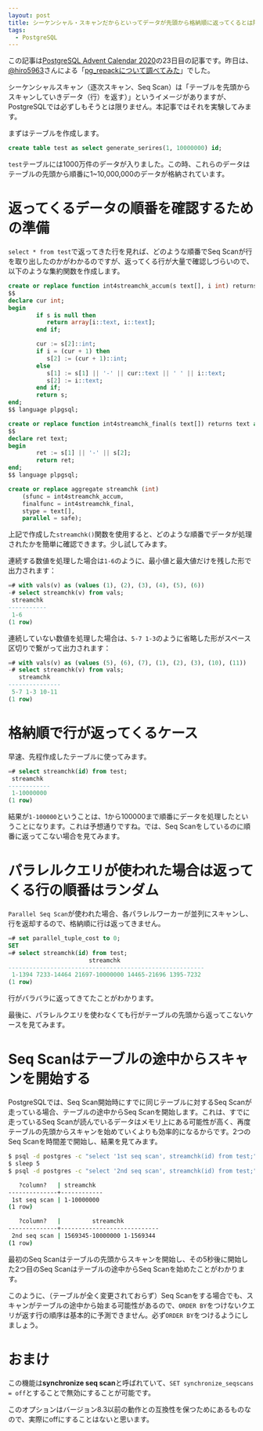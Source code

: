 ```yaml
---
layout: post
title: シーケンシャル・スキャンだからといってデータが先頭から格納順に返ってくるとは限らない、という話
tags:
  - PostgreSQL
---
```


この記事は[PostgreSQL Advent Calendar 2020](https://qiita.com/advent-calendar/2020/postgresql)の23日目の記事です。昨日は、[@hiro5963](https://qiita.com/hiro5963)さんによる「[pg_repackについて調べてみた](https://qiita.com/hiro5963/items/79e1f9c7db0362411793)」でした。

シーケンシャルスキャン（逐次スキャン、Seq Scan）は「テーブルを先頭からスキャンしていきデータ（行）を返す）」というイメージがありますが、PostgreSQLでは必ずしもそうとは限りません。本記事ではそれを実験してみます。

まずはテーブルを作成します。

```sql
create table test as select generate_serires(1, 10000000) id;
```

`test`テーブルには1000万件のデータが入りました。この時、これらのデータはテーブルの先頭から順番に1~10,000,000のデータが格納されています。


# 返ってくるデータの順番を確認するための準備

`select * from test`で返ってきた行を見れば、どのような順番でSeq Scanが行を取り出したのかがわかるのですが、返ってくる行が大量で確認しづらいので、以下のような集約関数を作成します。

```sql
create or replace function int4streamchk_accum(s text[], i int) returns text[] as
$$
declare cur int;
begin
        if s is null then
           return array[i::text, i::text];
        end if;

        cur := s[2]::int;
        if i = (cur + 1) then
           s[2] := (cur + 1)::int;
        else
           s[1] := s[1] || '-' || cur::text || ' ' || i::text;
           s[2] := i::text;
        end if;
        return s;
end;
$$ language plpgsql;

create or replace function int4streamchk_final(s text[]) returns text as
$$
declare ret text;
begin
        ret := s[1] || '-' || s[2];
        return ret;
end;
$$ language plpgsql;

create or replace aggregate streamchk (int)
	(sfunc = int4streamchk_accum,
	finalfunc = int4streamchk_final,
	stype = text[],
	parallel = safe);
```

上記で作成した`streamchk()`関数を使用すると、どのような順番でデータが処理されたかを簡単に確認できます。少し試してみます。

連続する数値を処理した場合は`1-6`のように、最小値と最大値だけを残した形で出力されます：

```sql
=# with vals(v) as (values (1), (2), (3), (4), (5), (6))
-# select streamchk(v) from vals;
 streamchk
-----------
 1-6
(1 row)
```

連続していない数値を処理した場合は、`5-7 1-3`のように省略した形がスペース区切りで繋がって出力されます：

```sql
=# with vals(v) as (values (5), (6), (7), (1), (2), (3), (10), (11))
-# select streamchk(v) from vals;
   streamchk
---------------
 5-7 1-3 10-11
(1 row)
```

# 格納順で行が返ってくるケース

早速、先程作成したテーブルに使ってみます。

```sql
=# select streamchk(id) from test;
 streamchk
------------
 1-10000000
(1 row)

```

結果が`1-100000`ということは、1から100000まで順番にデータを処理したということになります。これは予想通りですね。では、Seq Scanをしているのに順番に返ってこない場合を見てみます。

# パラレルクエリが使われた場合は返ってくる行の順番はランダム

`Parallel Seq Scan`が使われた場合、各パラレルワーカーが並列にスキャンし、行を返却するので、格納順に行は返ってきません。

```sql
=# set parallel_tuple_cost to 0;
SET
=# select streamchk(id) from test;
                       streamchk
--------------------------------------------------------
 1-1394 7233-14464 21697-10000000 14465-21696 1395-7232
(1 row)
```

行がバラバラに返ってきてたことがわかります。

最後に、パラレルクエリを使わなくても行がテーブルの先頭から返ってこないケースを見てみます。

# Seq Scanはテーブルの途中からスキャンを開始する

PostgreSQLでは、Seq Scan開始時にすでに同じテーブルに対するSeq Scanが走っている場合、テーブルの途中からSeq Scanを開始します。これは、すでに走っているSeq Scanが読んでいるデータはメモリ上にある可能性が高く、再度テーブルの先頭からスキャンを始めていくよりも効率的になるからです。2つのSeq Scanを時間差で開始し、結果を見てみます。

```bash
$ psql -d postgres -c "select '1st seq scan', streamchk(id) from test;" &
$ sleep 5
$ psql -d postgres -c "select '2nd seq scan', streamchk(id) from test;"

   ?column?   | streamchk
--------------+------------
 1st seq scan | 1-10000000
(1 row)

   ?column?   |         streamchk
--------------+----------------------------
 2nd seq scan | 1569345-10000000 1-1569344
(1 row)

```

最初のSeq Scanはテーブルの先頭からスキャンを開始し、その5秒後に開始した2つ目のSeq Scanはテーブルの途中からSeq Scanを始めたことがわかります。

このように、（テーブルが全く変更されておらず）Seq Scanをする場合でも、スキャンがテーブルの途中から始まる可能性があるので、`ORDER BY`をつけないクエリが返す行の順序は基本的に予測できません。必ず`ORDER BY`をつけるようにしましょう。

# おまけ

この機能は**synchronize seq scan**と呼ばれていて、`SET synchronize_seqscans = off`とすることで無効にすることが可能です。

このオプションはバージョン8.3以前の動作との互換性を保つためにあるものなので、実際にoffにすることはないと思います。
